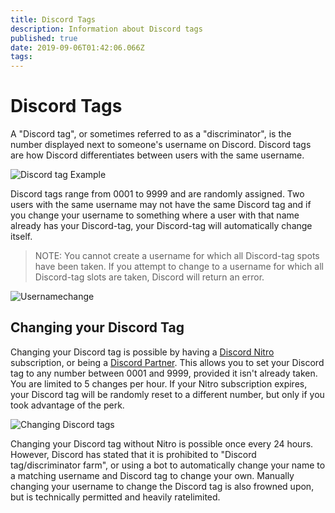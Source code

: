 ```yaml
---
title: Discord Tags
description: Information about Discord tags
published: true
date: 2019-09-06T01:42:06.066Z
tags: 
---
```


# Discord Tags
A "Discord tag", or sometimes referred to as a "discriminator", is the number displayed next to someone's username on Discord. Discord tags are how Discord differentiates between users with the same username.

![Discord tag Example](https://raw.githubusercontent.com/DiscordiaWiki/wiki/master/uploads/discriminator-example.png "Discord tag Example")

Discord tags range from 0001 to 9999 and are randomly assigned. Two users with the same username may not have the same Discord tag and if you change your username to something where a user with that name already has your Discord-tag, your Discord-tag will automatically change itself.

 > NOTE: You cannot create a username for which all Discord-tag spots have been taken. If you attempt to change to a username for which all Discord-tag slots are taken, Discord will return an error.

![Usernamechange](https://raw.githubusercontent.com/DiscordiaWiki/wiki/master/uploads/discriminator/usernamechange.png "Usernamechange")

## Changing your Discord Tag
Changing your Discord tag is possible by having a [Discord Nitro](/nitro) subscription, or being a [Discord Partner](/partner). This allows you to set your Discord tag to any number between 0001 and 9999, provided it isn't already taken. You are limited to 5 changes per hour. If your Nitro subscription expires, your Discord tag will be randomly reset to a different number, but only if you took advantage of the perk.

![Changing Discord tags](https://i.imgur.com/SuxuNHe.png "Changing Discord tags")

Changing your Discord tag without Nitro is possible once every 24 hours. However, Discord has stated that it is prohibited to "Discord tag/discriminator farm", or using a bot to automatically change your name to a matching username and Discord tag to change your own. Manually changing your username to change the Discord tag is also frowned upon, but is technically permitted and heavily ratelimited.